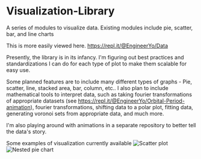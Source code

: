 # Visualization-Library
A series of modules to visualize data. Existing modules include pie, scatter, bar, and line charts

This is more easily viewed here.
https://repl.it/@EngineerYo/Data

Presently, the library is in its infancy. I'm figuring out best practices and standardizations I can do for each type of plot to make them scalable for easy use.

Some planned features are to include many different types of graphs - Pie, scatter, line, stacked area, bar, column, etc..
I also plan to include mathematical tools to interpret data, such as taking fourier transformations of appropriate datasets (see https://repl.it/@EngineerYo/Orbital-Period-animation), fourier transformations, shifting data to a polar plot, fitting data, generating voronoi sets from appropriate data, and much more.

I'm also playing around with animations in a separate repository to better tell the data's story.

Some examples of visualization currently available
![Scatter plot](https://i.imgur.com/Wttqv0x.png)
![Nested pie chart](https://i.imgur.com/qCf6OIt.png)

